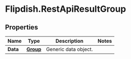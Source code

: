 # Flipdish.RestApiResultGroup

## Properties
Name | Type | Description | Notes
------------ | ------------- | ------------- | -------------
**Data** | [**Group**](Group.md) | Generic data object. | 


